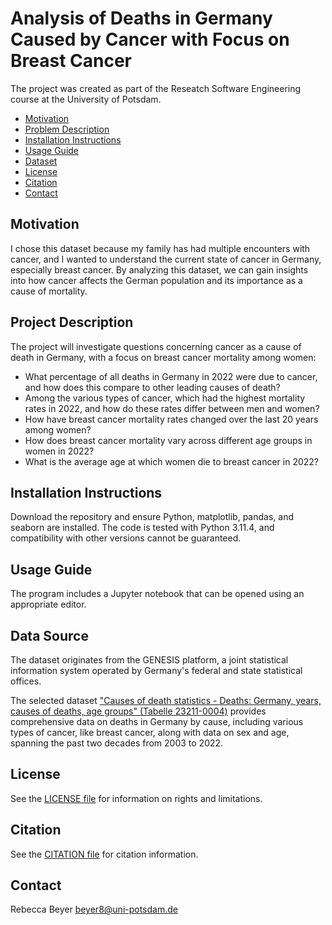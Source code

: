 # Analysis of Deaths in Germany Caused by Cancer with Focus on Breast Cancer

The project was created as part of the Reseatch Software Engineering course at the University of Potsdam.

* [Motivation](#motivation)
* [Problem Description](#problem-description)
* [Installation Instructions](#installation-instructions)
* [Usage Guide](#usage-guide)
* [Dataset](#data-source)
* [License](#license)
* [Citation](#citation)
* [Contact](#contact)

## Motivation
I chose this dataset because my family has had multiple encounters with cancer, and I wanted to understand the current state of cancer in Germany, especially breast cancer. By analyzing this dataset, we can gain insights into how cancer affects the German population and its importance as a cause of mortality.

## Project Description
The project will investigate questions concerning cancer as a cause of death in Germany, with a focus on breast cancer mortality among women:

-  What percentage of all deaths in Germany in 2022 were due to cancer, and how does this compare to other leading causes of death? 
-  Among the various types of cancer, which had the highest mortality rates in 2022, and how do these rates differ between men and women? 
-  How have breast cancer mortality rates changed over the last 20 years among women? 
-  How does breast cancer mortality vary across different age groups in women in 2022? 
-  What is the average age at which women die to breast cancer in 2022?


## Installation Instructions
Download the repository and ensure Python, matplotlib, pandas, and seaborn are installed. The code is tested with Python 3.11.4, and compatibility with other versions cannot be guaranteed.

## Usage Guide
The program includes a Jupyter notebook that can be opened using an appropriate editor.

## Data Source
The dataset originates from the GENESIS platform, a joint statistical information system operated by Germany's federal and state statistical offices. 

The selected dataset ["Causes of death statistics - Deaths: Germany, years, causes of deaths, age groups" (Tabelle 23211-0004)](https://www-genesis.destatis.de/genesis//online?operation=table&code=23211-0004&bypass=true&levelindex=1&levelid=1714304169630#abreadcrumb) provides comprehensive data on deaths in Germany by cause, including various types of cancer, like breast cancer, along with data on sex and age, spanning the past two decades from 2003 to 2022.

## License
See the [LICENSE file](https://gitup.uni-potsdam.de/beyer8/rse_project1/-/blob/main/LICENSE.md) for information on rights and limitations.

## Citation
See the [CITATION file](https://gitup.uni-potsdam.de/beyer8/rse_project1/-/blob/main/CITATION.cff) for citation information.

## Contact
Rebecca Beyer 
beyer8@uni-potsdam.de
